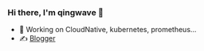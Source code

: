 ### Hi there, I'm qingwave 👋

<!--
**qingwave/qingwave** is a ✨ _special_ ✨ repository because its `README.md` (this file) appears on your GitHub profile.

Here are some ideas to get you started:

- 🔭 I’m currently working on ...
- 🌱 I’m currently learning ...
- 👯 I’m looking to collaborate on ...
- 🤔 I’m looking for help with ...
- 💬 Ask me about ...
- 📫 How to reach me: ...
- 😄 Pronouns: ...
- ⚡ Fun fact: ...
-->

- 🔭 Working on CloudNative, kubernetes, prometheus...
- ✍️ [Blogger](https://qingwave.github.io/)

<!-- <img align="right" src="https://github-readme-stats.vercel.app/api?username=qingwave&include_all_commits=true&count_private=true&hide_title=true&bg_color=ffffff&show_icons=true&icon_color=1E90FF&text_color=000000" /> -->
